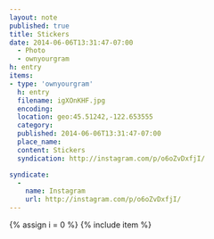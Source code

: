 ```yaml
---
layout: note
published: true
title: Stickers
date: 2014-06-06T13:31:47-07:00
  - Photo
  - ownyourgram
h: entry
items:
- type: 'ownyourgram'
  h: entry
  filename: igXOnKHF.jpg
  encoding: 
  location: geo:45.51242,-122.653555
  category: 
  published: 2014-06-06T13:31:47-07:00
  place_name: 
  content: Stickers
  syndication: http://instagram.com/p/o6oZvDxfjI/

syndicate: 
  - 
    name: Instagram
    url: http://instagram.com/p/o6oZvDxfjI/
---
```

{% assign i = 0  %}
{% include item %}